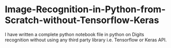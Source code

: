 # Image-Recognition-in-Python-from-Scratch-without-Tensorflow-Keras

I have written a complete python notebook file in python on Digits recognition without using any third party library i.e. Tensorflow or Keras API.
